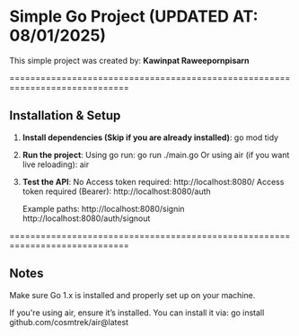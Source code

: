 # Simple Go Project (UPDATED AT: 08/01/2025)

This simple project was created by: **Kawinpat Raweepornpisarn**

=============================================================================

## Installation & Setup

1. **Install dependencies (Skip if you are already installed)**:
     go mod tidy

2. **Run the project**:
     Using go run: go run ./main.go
     Or using air (if you want live reloading): air

3. **Test the API**:
     No Access token required: http://localhost:8080/
     Access token required (Bearer): http://localhost:8080/auth

     Example paths:
          http://localhost:8080/signin
          http://localhost:8080/auth/signout

=============================================================================

## Notes

Make sure Go 1.x is installed and properly set up on your machine.

If you're using air, ensure it’s installed. 
You can install it via: go install github.com/cosmtrek/air@latest
